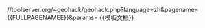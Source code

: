 //toolserver.org/~geohack/geohack.php?language=zh&pagename={{FULLPAGENAMEE}}&params=<noinclude>
{{模板文档}}
</noinclude>
